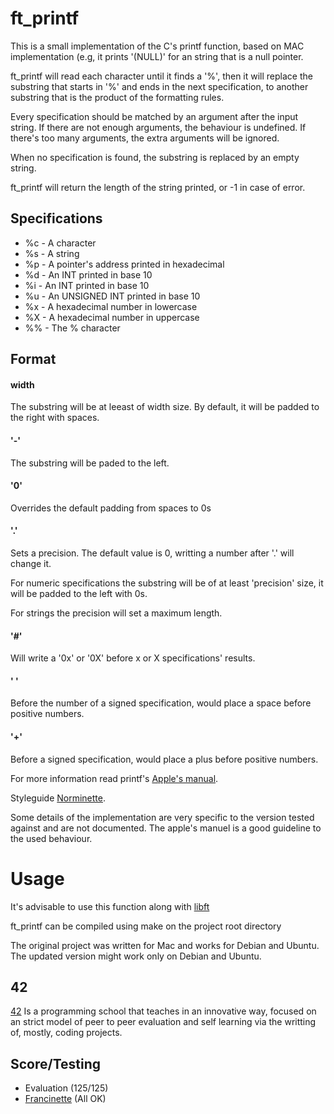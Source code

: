 # ft_printf

This is a small implementation of the C's printf function, based on MAC implementation (e.g, it prints '(NULL)' for an string that is a null pointer.

ft_printf will read each character until it finds a '%', then it will replace the substring that starts in '%' and ends in the next specification, to another substring that is the product of the formatting rules.

Every specification should be matched by an argument after the input string. If there are not enough arguments, the behaviour is undefined. If there's too many arguments, the extra arguments will be ignored.

When no specification is found, the substring is replaced by an empty string. 

ft_printf will return the length of the string printed, or -1 in case of error.

## Specifications

- %c - A character
- %s - A string
- %p - A pointer's address printed in hexadecimal
- %d - An INT printed in base 10
- %i - An INT printed in base 10
- %u - An UNSIGNED INT printed in base 10
- %x - A hexadecimal number in lowercase
- %X - A hexadecimal number in uppercase
- %% - The % character

## Format

#### width

The substring will be at leeast of width size. By default, it will be padded to the right with spaces.

#### '-'

The substring will be paded to the left.

#### '0'

Overrides the default padding from spaces to 0s

#### '.'

Sets a precision. The default value is 0, writting a number after '.' will change it. 

For numeric specifications the substring will be of at least 'precision' size, it will be padded to the left with 0s.

For strings the precision will set a maximum length.

#### '#'

Will write a '0x' or '0X' before x or X specifications' results.

#### ' '

Before the number of a signed specification, would place a space before positive numbers.

#### '+'

Before a signed specification, would place a plus before positive numbers.

For more information read printf's [Apple's manual](https://developer.apple.com/library/archive/documentation/System/Conceptual/ManPages_iPhoneOS/man3/printf.3.html).

Styleguide [Norminette](https://github.com/42School/norminette).

Some details of the implementation are very specific to the version tested against and are not documented. The apple's manuel is a good guideline to the used behaviour.

# Usage

It's advisable to use this function along with [libft](https://github.com/Kevin-Seligmann/libft/)

ft_printf can be compiled using make on the project root directory

The original project was written for Mac and works for Debian and Ubuntu. The updated version might work only on Debian and Ubuntu.

## 42

[42](https://www.42network.org/about-us/) Is a programming school that teaches in an innovative way, focused on an strict model of peer to peer evaluation and self learning via the writting of, mostly, coding projects.

## Score/Testing

 - Evaluation (125/125)
 - [Francinette](https://github.com/xicodomingues/francinette) (All OK)
